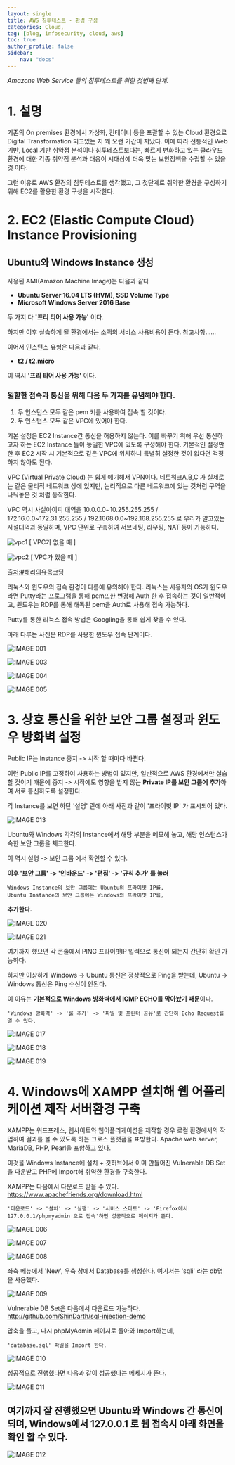```yaml
---
layout: single
title: AWS 침투테스트 - 환경 구성
categories: Cloud,
tag: [blog, infosecurity, cloud, aws]
toc: true
author_profile: false
sidebar:
    nav: "docs"
---
```




*Amazone Web Service 들의 침투테스트를 위한 첫번째 단계.*




# 1. 설명


기존의 On premises 환경에서 가상화, 컨테이너 등을 포괄할 수 있는 Cloud 환경으로 Digital Transformation 되고있는 지 꽤 오랜 기간이 지났다. 이에 따라 전통적인 Web 기반, Local 기반 취약점 분석이나 침투테스트보다는, 빠르게 변화하고 있는 클라우드 환경에 대한 각종 취약점 분석과 대응이 시대상에 더욱 맞는 보안정책을 수립할 수 있을 것 이다.

그런 이유로 AWS 환경의 침투테스트를 생각했고, 
그 첫단계로 취약한 환경을 구성하기 위해 EC2를 활용한 환경 구성을 시작한다.


# 2. EC2 (Elastic Compute Cloud) Instance Provisioning

## Ubuntu와 Windows Instance 생성

사용된 AMI(Amazon Machine Image)는 다음과 같다

- **Ubuntu Server 16.04 LTS (HVM), SSD Volume Type**
- **Microsoft Windows Server 2016 Base**

두 가지 다 **'프리 티어 사용 가능'** 이다.

하지만 이후 실습하게 될 환경에서는 소액의 서비스 사용비용이 든다. 참고사항......

이어서 인스턴스 유형은 다음과 같다.

- **t2 / t2.micro**

이 역시 **'프리 티어 사용 가능'** 이다.


### 원할한 접속과 통신을 위해 다음 두 가지를 유념해야 한다.
1) 두 인스턴스 모두 같은 pem 키를 사용하여 접속 할 것이다.
2) 두 인스턴스 모두 같은 VPC에 있어야 한다.


기본 설정은 EC2 Instance간 통신을 허용하지 않는다.
이를 바꾸기 위해 우선 통신하고자 하는 EC2 Instance 들이 동일한 VPC에 있도록 구성해야 한다.
기본적인 설정만 한 후 EC2 시작 시 기본적으로 같은 VPC에 위치하니 특별히 설정한 것이 없다면 걱정하지 않아도 된다.

VPC (Virtual Private Cloud) 는 쉽게 얘기해서 VPN이다. 네트워크A,B,C 가 실제로는 같은 물리적 네트워크 상에 있지만, 논리적으로 다른 네트워크에 있는 것처럼 구역을 나눠놓은 것 처럼 동작한다.

VPC 역시 사설아이피 대역을 10.0.0.0~10.255.255.255 / 172.16.0.0~172.31.255.255 / 192.1668.0.0~192.168.255.255 로 우리가 알고있는 사설대역과 동일하며, VPC 단위로 구축하여 서브네팅, 라우팅, NAT 등이 가능하다.


![vpc1](https://user-images.githubusercontent.com/52769104/104761500-565c2880-57a6-11eb-8f9d-c028c2f97d08.png)
[ VPC가 없을 때 ]

![vpc2](https://user-images.githubusercontent.com/52769104/104761509-5825ec00-57a6-11eb-8fa0-c3e663d53d7c.png)
[ VPC가 있을 때 ]

[출처:#해리의유목코딩](https://medium.com/harrythegreat/aws-%EA%B0%80%EC%9E%A5%EC%89%BD%EA%B2%8C-vpc-%EA%B0%9C%EB%85%90%EC%9E%A1%EA%B8%B0-71eef95a7098)



리눅스와 윈도우의 접속 환경이 다름에 유의해야 한다.
리눅스는 사용자의 OS가 윈도우라면 Putty라는 프로그램을 통해 pem또한 변경해 Auth 한 후 접속하는 것이 일반적이고,
윈도우는 RDP를 통해 해독된 pem을 Auth로 사용해 접속 가능하다.

Putty를 통한 리눅스 접속 방법은 Googling을 통해 쉽게 찾을 수 있다.

아래 다루는 사진은 RDP를 사용한 윈도우 접속 단계이다.



![IMAGE 001](https://user-images.githubusercontent.com/52769104/104761602-7d1a5f00-57a6-11eb-9310-52b8509eca91.png)

![IMAGE 003](https://user-images.githubusercontent.com/52769104/104761563-6ecc4300-57a6-11eb-8926-363c6b7e221a.png)

![IMAGE 004](https://user-images.githubusercontent.com/52769104/104761569-712e9d00-57a6-11eb-9451-77f184e96c11.png)

![IMAGE 005](https://user-images.githubusercontent.com/52769104/104761571-71c73380-57a6-11eb-96e7-54e6fb2a0b6b.png)


# 3. 상호 통신을 위한 보안 그룹 설정과 윈도우 방화벽 설정

Public IP는 Instance 중지 -> 시작 할 때마다 바뀐다. 

이런 Public IP를 고정하여 사용하는 방법이 있지만, 일반적으로 AWS 환경에서만 실습할 것이기 때문에 중지 -> 시작에도 영향을 받지 않는 **Private IP를 보안 그룹에 추가**하여 서로 통신하도록 설정한다.

각 Instance를 보면 하단 '설명' 란에 아래 사진과 같이 '프라이빗 IP' 가 표시되어 있다.


![IMAGE 013](https://user-images.githubusercontent.com/52769104/104761645-8c011180-57a6-11eb-83d7-ac5f7b3f21af.png)


Ubuntu와 Windows 각각의 Instance에서 해당 부분을 메모해 놓고, 해당 인스턴스가 속한 보안 그룹을 체크한다.

이 역시 설명 -> 보안 그룹 에서 확인할 수 있다.

**이후 '보안 그룹' -> '인바운드' -> '편집' -> '규칙 추가' 를 눌러**

```
Windows Instance의 보안 그룹에는 Ubuntu의 프라이빗 IP를,
Ubuntu Instance의 보안 그룹에는 Windows의 프라이빗 IP를,
```

**추가한다.**


![IMAGE 020](https://user-images.githubusercontent.com/52769104/104761655-928f8900-57a6-11eb-9f29-bd3a4f7d156d.png)

![IMAGE 021](https://user-images.githubusercontent.com/52769104/104761659-93281f80-57a6-11eb-8260-cad8a9ec096e.png)



여기까지 했으면  각 콘솔에서  PING 프라이빗IP 입력으로 통신이 되는지 간단히 확인 가능하다.

하지만 이상하게 Windows -> Ubuntu 통신은 정상적으로 Ping을 받는데,
Ubuntu -> Windows 통신은 Ping 수신이 안된다.

이 이유는 **기본적으로 Windows 방화벽에서 ICMP ECHO를 막아놨기 때문**이다.

```
'Windows 방화벽' -> '룰 추가' -> '파일 및 프린터 공유'로 간단히 Echo Request를 열 수 있다.
```




![IMAGE 017](https://user-images.githubusercontent.com/52769104/104761669-991e0080-57a6-11eb-8b7e-794f4a25a6fc.png)

![IMAGE 018](https://user-images.githubusercontent.com/52769104/104761674-9a4f2d80-57a6-11eb-98ca-4073a9031b28.png)

![IMAGE 019](https://user-images.githubusercontent.com/52769104/104761677-9a4f2d80-57a6-11eb-9dd2-5ab7ba68a667.png)








# 4. Windows에 XAMPP 설치해 웹 어플리케이션 제작 서버환경 구축


XAMPP는 워드프레스, 웹사이트와 웹어플리케이션을 제작할 경우 로컬 환경에서의 작업하여 결과를 볼 수 있도록 하는 크로스 플랫폼을 표방한다. Apache web server, MariaDB, PHP, Pearl을 포함하고 있다.

이것을 Windows Instance에 설치 + 깃허브에서 이미 만들어진 Vulnerable DB Set을 다운받고 PHP에 Import해 취약한 환경을 구축한다.

XAMPP는 다음에서 다운로드 받을 수 있다.
https://www.apachefriends.org/download.html

```
'다운로드' -> '설치' -> '실행' -> '서비스 스타트' -> 'Firefox에서 127.0.0.1/phpmyadmin 으로 접속'하면 성공적으로 페이지가 뜬다.
```


![IMAGE 006](https://user-images.githubusercontent.com/52769104/104761703-a33fff00-57a6-11eb-865f-4458ac3784df.png)

![IMAGE 007](https://user-images.githubusercontent.com/52769104/104761706-a4712c00-57a6-11eb-9d31-5ac76fb9ee88.png)

![IMAGE 008](https://user-images.githubusercontent.com/52769104/104761708-a509c280-57a6-11eb-850c-8685835f7b93.png)


좌측 메뉴에서 'New',
우측 창에서 Database를 생성한다. 
여기서는 'sqli' 라는 db명을 사용했다.


![IMAGE 009](https://user-images.githubusercontent.com/52769104/104761713-a5a25900-57a6-11eb-9bb3-b1d2c0eb133c.png)



Vulnerable DB Set은 다음에서 다운로드 가능하다.
http://github.com/ShinDarth/sql-injection-demo

압축을 풀고, 다시 phpMyAdmin 페이지로 돌아와 Import하는데,

```
'database.sql' 파일을 Import 한다.
```

![IMAGE 010](https://user-images.githubusercontent.com/52769104/104761759-b05cee00-57a6-11eb-9d9f-b8e06490b488.png)



성공적으로 진행했다면 다음과 같이 성공했다는 메세지가 뜬다.

![IMAGE 011](https://user-images.githubusercontent.com/52769104/104761764-b226b180-57a6-11eb-92b9-77365fef2e1a.png)




## 여기까지 잘 진행했으면 Ubuntu와 Windows 간 통신이 되며, Windows에서 127.0.0.1 로 웹 접속시 아래 화면을 확인 할 수 있다.


![IMAGE 012](https://user-images.githubusercontent.com/52769104/104761789-b9e65600-57a6-11eb-8d8a-87c3385d3a0b.png)

